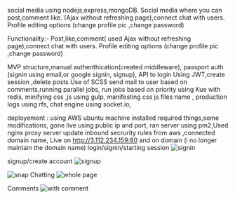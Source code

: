 
social media using nodejs,express,mongoDB. Social media where you can post,comment like. (Ajax without refreshing page),connect chat with users.
Profile editing options (change profile pic ,change password)

Functionality:-
Post,like,comment( used Ajax without refreshing page),connect chat with users.
Profile editing options (change profile pic ,change password)

MVP structure,manual authenthication(created middleware), passport auth (signin using email,or google signin, signup),
API to login Using JWT,create session ,delete posts.Use of SCSS
send mail to user based on comments,running parallel jobs, run jobs based on priority using Kue with redis,
minifying css ,js using gulp, manifesting css js files name ,
production logs using rfs, chat engine using socket.io,

deployement :
using AWS ubuntu machine installed required things,some modifications, gone live using public ip and port,
ran server using pm2,Used nginx proxy server 
update inbound secrurity rules from aws ,connected domain name, Live on http://3.112.234.159:80
and on domain (i no longer maintain the domain name)
login/signin/starting session
![signin](https://user-images.githubusercontent.com/89533221/210455244-7f2dfe18-21c3-42e8-b83a-b9eafaf9909c.JPG)

signup/create account
![signup](https://user-images.githubusercontent.com/89533221/210455248-78dae878-a83e-4a38-bc27-4080df8fe92b.JPG)

![snap](https://user-images.githubusercontent.com/89533221/210455251-1c6ae3e6-1f24-423e-872d-6cb5d54313a8.JPG)
Chatting
![whole page](https://user-images.githubusercontent.com/89533221/210455255-01ea4697-9b54-41f5-b5cb-1387f378383a.JPG)

Comments
![with comment](https://user-images.githubusercontent.com/89533221/210455261-578b3071-acd1-4f8d-a3fa-0c2d547af910.JPG)
